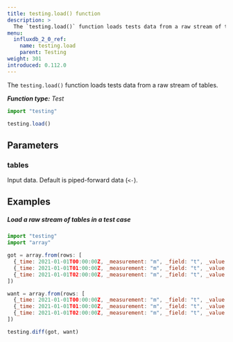 ```yaml
---
title: testing.load() function
description: >
  The `testing.load()` function loads tests data from a raw stream of tables.
menu:
  influxdb_2_0_ref:
    name: testing.load
    parent: Testing
weight: 301
introduced: 0.112.0
---
```


The `testing.load()` function loads tests data from a raw stream of tables.

_**Function type:** Test_  

```js
import "testing"

testing.load()
```

## Parameters

### tables
Input data.
Default is piped-forward data (`<-`).

## Examples

##### Load a raw stream of tables in a test case
```js
import "testing"
import "array"

got = array.from(rows: [
  {_time: 2021-01-01T00:00:00Z, _measurement: "m", _field: "t", _value: 1.2},
  {_time: 2021-01-01T01:00:00Z, _measurement: "m", _field: "t", _value: 0.8},
  {_time: 2021-01-01T02:00:00Z, _measurement: "m", _field: "t", _value: 3.2}
])

want = array.from(rows: [
  {_time: 2021-01-01T00:00:00Z, _measurement: "m", _field: "t", _value: 1.2},
  {_time: 2021-01-01T01:00:00Z, _measurement: "m", _field: "t", _value: 0.8},
  {_time: 2021-01-01T02:00:00Z, _measurement: "m", _field: "t", _value: 3.1}
])

testing.diff(got, want)
```
